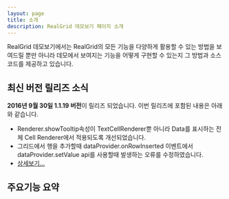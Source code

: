 ```yaml
---
layout: page
title: 소개
description: RealGrid 데모보기 페이지 소개
---
```


RealGrid 데모보기에서는 RealGrid의 모든 기능을 다양하게 활용할 수 있는 방법을 보여드릴 뿐만 아니라
데모에서 보여지는 기능을 어떻게 구현할 수 있는지 그 방법과 소스코드를 제공하고 있습니다.

<h2>최신 버전 릴리즈 소식</h2>

**2016년 9월 30일 1.1.19 버전**이 릴리즈 되었습니다. 이번 릴리즈에 포함된 내용은 아래와 같습니다.

- Renderer.showTooltip속성이 TextCellRenderer뿐 아니라 Data를 표시하는 전체 Cell Renderer에서 적용되도록 개선되었습니다.
- 그리드에서 행을 추가할때 dataProvider.onRowInserted 이벤트에서 dataProvider.setValue api를 사용할때 발생하는 오류를 수정하였습니다.
- <a href="#">상세보기...</a>

<h2>주요기능 요약</h2>
